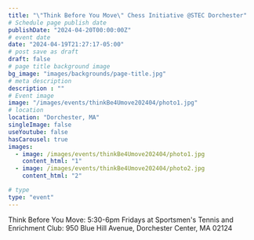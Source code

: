 ```yaml
---
title: "\"Think Before You Move\" Chess Initiative @STEC Dorchester"
# Schedule page publish date
publishDate: "2024-04-20T00:00:00Z"
# event date
date: "2024-04-19T21:27:17-05:00"
# post save as draft
draft: false
# page title background image
bg_image: "images/backgrounds/page-title.jpg"
# meta description
description : ""
# Event image
image: "/images/events/thinkBe4Umove202404/photo1.jpg"
# location
location: "Dorchester, MA"
singleImage: false
useYoutube: false
hasCarousel: true
images: 
  - image: /images/events/thinkBe4Umove202404/photo1.jpg
    content_html: "1"
  - image: /images/events/thinkBe4Umove202404/photo2.jpg
    content_html: "2"

# type
type: "event"
---
```


Think Before You Move: 5:30-6pm Fridays at Sportsmen's Tennis and Enrichment Club: 950 Blue Hill Avenue, Dorchester Center, MA 02124